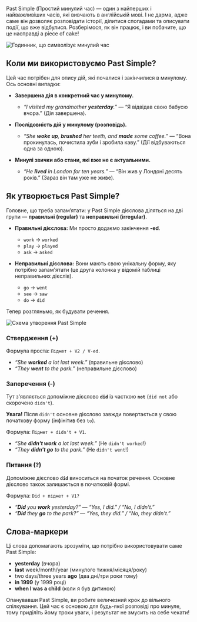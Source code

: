 Past Simple (Простий минулий час) — один з найперших і найважливіших часів, які вивчають в англійській мові. І не дарма, адже саме він дозволяє розповідати історії, ділитися спогадами та описувати події, що вже відбулися. Розберімося, як він працює, і ви побачите, що це насправді a piece of cake!

![Годинник, що символізує минулий час](images/blog/clock-past.jpg)

## Коли ми використовуємо Past Simple?

Цей час потрібен для опису дій, які почалися і закінчилися в минулому. Ось основні випадки:

*   **Завершена дія в конкретний час у минулому.**
    *   *“I visited my grandmother **yesterday**.”* — “Я відвідав свою бабусю вчора.” (Дія завершена).

*   **Послідовність дій у минулому (розповідь).**
    *   *“She **woke up**, **brushed** her teeth, and **made** some coffee.”* — “Вона прокинулась, почистила зуби і зробила каву.” (Дії відбуваються одна за одною).

*   **Минулі звички або стани, які вже не є актуальними.**
    *   *“He **lived** in London for ten years.”* — “Він жив у Лондоні десять років.” (Зараз він там уже не живе).

## Як утворюється Past Simple?

Головне, що треба запам’ятати: у Past Simple дієслова діляться на дві групи — **правильні (regular)** та **неправильні (irregular)**.

*   **Правильні дієслова:** Ми просто додаємо закінчення **-ed**.
    *   `work` → `worked`
    *   `play` → `played`
    *   `ask` → `asked`

*   **Неправильні дієслова:** Вони мають свою унікальну форму, яку потрібно запам'ятати (це друга колонка у відомій таблиці неправильних дієслів).
    *   `go` → `went`
    *   `see` → `saw`
    *   `do` → `did`

Тепер розгляньмо, як будувати речення.

![Схема утворення Past Simple](images/blog/past-simple-structure.avif)

### Ствердження (+)

Формула проста: `Підмет + V2 / V-ed`.

*   *“She **worked** a lot last week.”* (правильне дієслово)
*   *“They **went** to the park.”* (неправильне дієслово)

### Заперечення (-)

Тут з'являється допоміжне дієслово **`did`** із часткою **`not`** (`did not` або скорочено `didn't`).

**Увага!** Після `didn't` основне дієслово завжди повертається у свою початкову форму (інфінітив без `to`).

Формула: `Підмет + didn't + V1`.

*   *“She **didn't work** a lot last week.”* (Не `didn't worked`!)
*   *“They **didn't go** to the park.”* (Не `didn't went`!)

### Питання (?)

Допоміжне дієслово **`did`** виноситься на початок речення. Основне дієслово також залишається в початковій формі.

Формула: `Did + підмет + V1?`

*   *“**Did** you **work** yesterday?”* — *“Yes, I did.” / “No, I didn't.”*
*   *“**Did** they **go** to the park?”* — *“Yes, they did.” / “No, they didn't.”*

## Слова-маркери

Ці слова допомагають зрозуміти, що потрібно використовувати саме Past Simple:
*   **yesterday** (вчора)
*   **last** week/month/year (минулого тижня/місяця/року)
*   two days/three years **ago** (два дні/три роки тому)
*   **in 1999** (у 1999 році)
*   **when I was a child** (коли я був дитиною)

Опанувавши Past Simple, ви робите величезний крок до вільного спілкування. Цей час є основою для будь-якої розповіді про минуле, тому приділіть йому трохи уваги, і результат не змусить на себе чекати!

